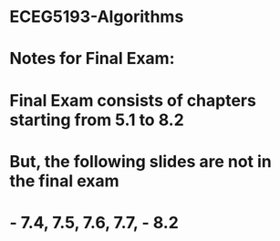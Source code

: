 # ECEG5193-Algorithms

# Notes for Final Exam:

# Final Exam consists of chapters starting from 5.1 to 8.2

# But, the following slides are not in the final exam
 
# - 7.4, 7.5, 7.6, 7.7, - 8.2
